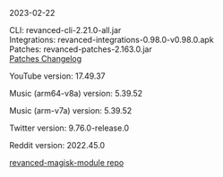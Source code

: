 2023-02-22
  
CLI: revanced-cli-2.21.0-all.jar  
Integrations: revanced-integrations-0.98.0-v0.98.0.apk  
Patches: revanced-patches-2.163.0.jar  
[Patches Changelog](https://github.com/revanced/revanced-patches/releases/tag/v2.163.0)  

YouTube version: 17.49.37  

Music (arm64-v8a) version: 5.39.52  

Music (arm-v7a) version: 5.39.52  

Twitter version: 9.76.0-release.0  

Reddit version: 2022.45.0  

[revanced-magisk-module repo](https://github.com/j-hc/revanced-magisk-module)
